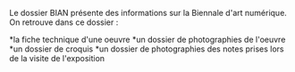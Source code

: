 Le dossier BIAN présente des informations sur la Biennale d'art numérique. On retrouve dans ce dossier :

*la fiche technique d'une oeuvre
*un dossier de photographies de l'oeuvre
*un dossier de croquis
*un dossier de photographies des notes prises lors de la visite de l'exposition
